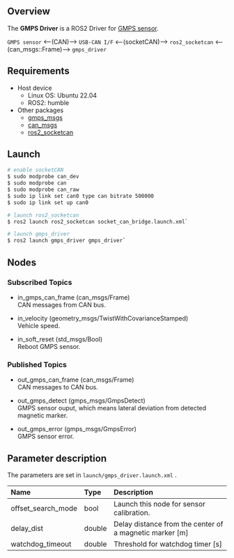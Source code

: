 ## Overview
The **GMPS Driver** is a ROS2 Driver for [GMPS sensor](https://www.aichi-steel.co.jp/smart/mi/gmps/).
 
`GMPS sensor` <--(CAN)--> `USB-CAN I/F` <--(socketCAN)--> `ros2_socketcan` <--(can_msgs::Frame)--> `gmps_driver`

## Requirements
- Host device
  - Linux OS: Ubuntu 22.04
  - ROS2: humble
- Other packages
  - [gmps_msgs](https://github.com/aichisteel-gmps/gmps_msgs)
  - [can_msgs](https://github.com/ros-industrial/ros_canopen/tree/dashing)
  - [ros2_socketcan](https://github.com/autowarefoundation/ros2_socketcan)
  
## Launch
```bash
# enable socketCAN  
$ sudo modprobe can_dev
$ sudo modprobe can 
$ sudo modprobe can_raw 
$ sudo ip link set can0 type can bitrate 500000
$ sudo ip link set up can0

# launch ros2_socketcan   
$ ros2 launch ros2_socketcan socket_can_bridge.launch.xml`

# launch gmps_driver  
$ ros2 launch gmps_driver gmps_driver`
```

 


## Nodes
### Subscribed Topics
- in_gmps_can_frame (can_msgs/Frame)  
 CAN messages from CAN bus.

- in_velocity (geometry_msgs/TwistWithCovarianceStamped)  
  Vehicle speed.

- in_soft_reset (std_msgs/Bool)  
  Reboot GMPS sensor.

### Published Topics
- out_gmps_can_frame (can_msgs/Frame)  
 CAN messages to CAN bus.

- out_gmps_detect (gmps_msgs/GmpsDetect)  
  GMPS sensor ouput, which means lateral deviation from detected magnetic marker.

- out_gmps_error (gmps_msgs/GmpsError)  
  GMPS sensor error.

## Parameter description

The parameters are set in `launch/gmps_driver.launch.xml` .

| Name                          | Type   | Description                                                   | 
| :---------------------------- | :----- | :------------------------------------------------------------ | 
| offset_search_mode | bool | Launch this node for sensor calibration. |
| delay_dist | double | Delay distance from the center of a magnetic marker [m] |
| watchdog_timeout| double | Threshold for watchdog timer [s] |

